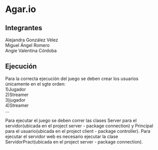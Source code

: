 # Agar.io

## Integrantes
Alejandra González Vélez  
Miguel Ángel Romero  
Angie Valentina Córdoba  

## Ejecución
Para la correcta ejecución del juego se deben crear los usuarios únicamente en el sgte orden:  
1)Jugador  
2)Streamer  
3)jugador  
4)Streamer  
...

Para ejecutar el juego se deben correr las clases Server para el servidor(ubicada en el project server - package connection)
y Principal para el usuario(ubicada en el project client - package controller). Para ejecutar el servidor web es necesario ejecutar
la clase ServidorPract(ubicada en el project server - package connection).
